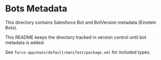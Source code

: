 # Bots Metadata

This directory contains Salesforce Bot and BotVersion metadata (Einstein Bots).

This README keeps the directory tracked in version control until bot metadata is added.

See `force-app/main/default/manifest/package.xml` for included types.
